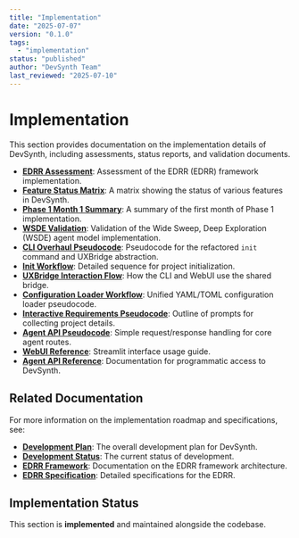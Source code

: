 ```yaml
---
title: "Implementation"
date: "2025-07-07"
version: "0.1.0"
tags:
  - "implementation"
status: "published"
author: "DevSynth Team"
last_reviewed: "2025-07-10"
---
```


# Implementation

This section provides documentation on the implementation details of DevSynth, including assessments, status reports, and validation documents.

- **[EDRR Assessment](edrr_assessment.md)**: Assessment of the EDRR (EDRR) framework implementation.
- **[Feature Status Matrix](feature_status_matrix.md)**: A matrix showing the status of various features in DevSynth.
- **[Phase 1 Month 1 Summary](phase1_month1_summary.md)**: A summary of the first month of Phase 1 implementation.
- **[WSDE Validation](wsde_validation.md)**: Validation of the Wide Sweep, Deep Exploration (WSDE) agent model implementation.
- **[CLI Overhaul Pseudocode](../specifications/cli_overhaul_pseudocode.md)**: Pseudocode for the refactored `init` command and UXBridge abstraction.
- **[Init Workflow](../architecture/init_workflow.md)**: Detailed sequence for project initialization.
- **[UXBridge Interaction Flow](uxbridge_interaction_pseudocode.md)**: How the CLI and WebUI use the shared bridge.
- **[Configuration Loader Workflow](config_loader_workflow.md)**: Unified YAML/TOML configuration loader pseudocode.
- **[Interactive Requirements Pseudocode](interactive_requirements_pseudocode.md)**: Outline of prompts for collecting project details.
- **[Agent API Pseudocode](agent_api_pseudocode.md)**: Simple request/response handling for core agent routes.
- **[WebUI Reference](../user_guides/webui_reference.md)**: Streamlit interface usage guide.
- **[Agent API Reference](../user_guides/api_reference.md)**: Documentation for programmatic access to DevSynth.

## Related Documentation

For more information on the implementation roadmap and specifications, see:

- **[Development Plan](../roadmap/development_plan.md)**: The overall development plan for DevSynth.
- **[Development Status](../roadmap/development_status.md)**: The current status of development.
- **[EDRR Framework](../architecture/edrr_framework.md)**: Documentation on the EDRR framework architecture.
- **[EDRR Specification](../specifications/edrr_cycle_specification.md)**: Detailed specifications for the EDRR.
## Implementation Status

This section is **implemented** and maintained alongside the codebase.
